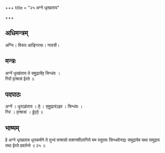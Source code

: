+++
title = "२५ अग्ने धृतव्रताय"

+++
## अधिमन्त्रम्
अग्निः। विरूप आङ्गिरसः। गायत्री।

## मन्त्रः
अग्ने॑ धृ॒तव्र॑ताय ते समु॒द्राये॑व॒ सिन्ध॑वः ।  
गिरो॑ वा॒श्रास॑ ईरते ॥

## पदपाठः
अग्ने॑ । धृ॒तऽव्र॑ताय । ते॒ । स॒मु॒द्राय॑ऽइव । सिन्ध॑वः ।  
गिरः॑ । वा॒श्रासः॑ । ई॒र॒ते॒ ॥

## भाष्यम्
हे अग्ने धृतव्रताय धृतकर्मणे ते तुभ्यं वाश्रासो वाशनशीलागिरो मम स्तुतयः सिन्धवोनद्यः समुद्रायेव यथा समुद्राय तथा ईरते प्रवर्तन्ते ॥ २५ ॥